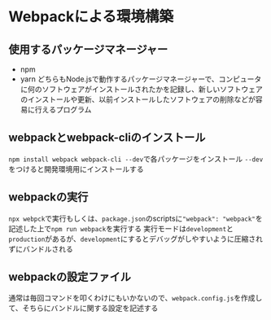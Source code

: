 # Webpackによる環境構築
## 使用するパッケージマネージャー
- npm
- yarn
どちらもNode.jsで動作するパッケージマネージャーで、コンピュータに何のソフトウェアがインストールされたかを記録し、新しいソフトウェアのインストールや更新、以前インストールしたソフトウェアの削除などが容易に行えるプログラム

## webpackとwebpack-cliのインストール
`npm install webpack webpack-cli --dev`で各パッケージをインストール
`--dev`をつけると開発環境用にインストールする

## webpackの実行
`npx webpck`で実行もしくは、`package.json`のscriptsに`"webpack": "webpack"`を記述した上で`npm run webpack`を実行する
実行モードは`development`と`production`があるが、`development`にするとデバッグがしやすいように圧縮されずにバンドルされる

## webpackの設定ファイル
通常は毎回コマンドを叩くわけにもいかないので、`webpack.config.js`を作成して、そちらにバンドルに関する設定を記述する
